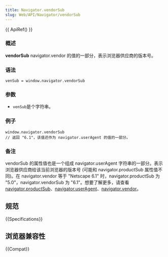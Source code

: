 ```yaml
---
title: Navigator.vendorSub
slug: Web/API/Navigator/vendorSub
---
```

{{ ApiRef() }}

### 概述

**vendorSub** navigator.vendor 的值的一部分，表示浏览器供应商的版本号。

### 语法

```plain
venSub = window.navigator.vendorSub
```

### 参数

- `venSub`是个字符串。

### 例子

```plain
window.navigator.vendorSub
// 返回 "6.1"，该值还作为 navigator.userAgent 的值的一部分。
```

### 备注

vendorSub 的属性值也是一个组成 navigator.userAgent 字符串的一部分。表示浏览器供应商给该当前浏览器的版本号 (可能和 navigator.productSub 属性值不同)。在 navigator.vendor 等于 "Netscape 6.1" 时，navigator.productSub 为 "5.0"，navigator.vendorSub 为 "6.1"。想要了解更多，请查看 [navigator.productSub](/zh-cn/DOM/window.navigator.productSub)、[navigator.userAgent](/zh-cn/DOM/window.navigator.userAgent)、[navigator.vendor](/zh-cn/DOM/window.navigator.vendor)。

## 规范

{{Specifications}}

## 浏览器兼容性

{{Compat}}
